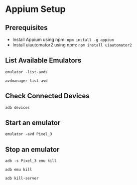 # Appium Setup

## Prerequisites

* Install Appium using npm: `npm install -g appium`
* Install uiautomator2 using npm: `npm install uiautomator2`

## List Available Emulators
`emulator -list-avds`

`avdmanager list avd`

## Check Connected Devices
`adb devices`

## Start an emulator
`emulator -avd Pixel_3`

## Stop an emulator 
`adb -s Pixel_3 emu kill`

`adb emu kill`

`adb kill-server`